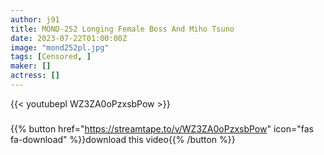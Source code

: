 ```yaml
---
author: j91
title: MOND-252 Longing Female Boss And Miho Tsuno
date: 2023-07-22T01:00:00Z
image: "mond252pl.jpg"
tags: [Censored, ]
maker: []
actress: []
---
```



{{< youtubepl WZ3ZA0oPzxsbPow >}}
###

{{% button href="https://streamtape.to/v/WZ3ZA0oPzxsbPow" icon="fas fa-download" %}}download this video{{% /button %}}
